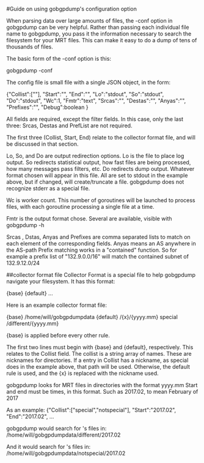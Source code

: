 #Guide on using gobgpdump's configuration option

When parsing data over large amounts of files, the -conf option in 
gobgpdump can be very helpful. Rather than passing each individual
file name to gobgpdump, you pass it the information necessary to search
the filesystem for your MRT files. This can make it easy to do a dump
of tens of thousands of files.

The basic form of the -conf option is this:

gobgpdump -conf <collector format> <config file>

The config file is small file with a single JSON object, in the form:

{"Collist":[""],
"Start":"",
"End":"",
"Lo":"stdout",
"So":"stdout",
"Do":"stdout",
"Wc":1,
"Fmtr":"text",
"Srcas":"",
"Destas":"",
"Anyas":"",
"Prefixes":"",
"Debug":boolean
}

All fields are required, except the filter fields. In this case, only
the last three: Srcas, Destas and PrefList are not required.

The first three (Collist, Start, End) relate to the collector format
file, and will be discussed in that section.

Lo, So, and Do are output redirection options. Lo is the file to place
log output. So redirects statistical output, how fast files are being
processed, how many messages pass filters, etc. Do redirects dump
output. Whatever format chosen will appear in this file. All are set to
stdout in the example above, but if changed, will create/truncate a
file.
gobgpdump does not recognize stderr as a special file.

Wc is worker count. This number of goroutines will be launched to
process files, with each goroutine processing a single file at a time.

Fmtr is the output format chose. Several are available, visible with
gobgpdump -h

Srcas , Dstas, Anyas and Prefixes are comma separated lists to match on each
element of the corresponding fields. Anyas means an AS anywhere in the AS-path
Prefix matching works in a "contained" function. 
So for example a prefix list of "132.9.0.0/16" will match the contained
subnet of 132.9.12.0/24

##collector format file
Collector Format is a special file to help gobgpdump navigate your
filesystem. It has this format:

{base} <path>
{default} <path>
<nickname> <path>
<nickname> <path>
...

Here is an example collector format file:

{base} /home/will/gobgpdumpdata
{default} /{x}/{yyyy.mm}
special /different/{yyyy.mm}

{base} is applied before every other rule.

The first two lines must begin with {base} and {default}, respectively.
This relates to the Collist field. The collist is a string array of
names. These are nicknames for directories. If a entry in Collist has
a nickname, as special does in the example above, that path will be 
used. Otherwise, the default rule is used, and the {x} is replaced
with the nickname used.

gobgpdump looks for MRT files in directories with the format yyyy.mm
Start and end must be times, in this format. Such as 2017.02, to mean
February of 2017

As an example:
{"Collist":["special","notspecial"],
"Start":"2017.02",
"End":"2017.02",
...

gobgpdump would search for <special>'s files in:
/home/will/gobgpdumpdata/different/2017.02

And it would search for <notspecial>'s files in:
/home/will/gobgpdumpdata/notspecial/2017.02
